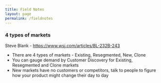 ```yaml
---
title: Field Notes
layout: page
permalink: /fieldnotes
---
```


### 4 types of markets
Steve Blank - <https://www.wsj.com/articles/BL-232B-243>

- There are 4 types of markets - Existing, Resegmented, New, Clone
- You can gauge demand by Customer Discovery for Existing, Resegmented and Clone markets
- New markets have no customers or competitors, talk to people to figure how your product might change their day to day


